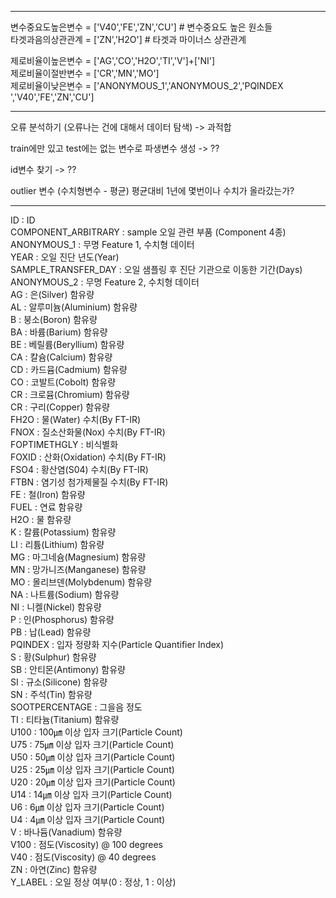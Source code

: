 ****

변수중요도높은변수 = ['V40','FE','ZN','CU'] # 변수중요도 높은 원소들 <br>
타겟과음의상관관계 = ['ZN','H2O'] # 타겟과 마이너스 상관관계 <br>

제로비율이높은변수 = ['AG','CO','H2O','TI','V']+['NI']<br>
제로비율이절반변수 = ['CR','MN','MO']<br>
제로비율이낮은변수 = ['ANONYMOUS_1','ANONYMOUS_2','PQINDEX ','V40','FE','ZN','CU']<br>

****


오류 분석하기 (오류나는 건에 대해서 데이터 탐색)
-> 과적합 

train에만 있고 test에는 없는 변수로 파생변수 생성 
-> ??

id변수 찾기
-> ??

outlier 변수
(수치형변수 - 평균) 평균대비 1년에 몇번이나 수치가 올라갔는가?

****

ID : ID<br>
COMPONENT_ARBITRARY : sample 오일 관련 부품 (Component 4종)<br>
ANONYMOUS_1 : 무명 Feature 1, 수치형 데이터<br>
YEAR : 오일 진단 년도(Year)<br>
SAMPLE_TRANSFER_DAY : 오일 샘플링 후 진단 기관으로 이동한 기간(Days)<br>
ANONYMOUS_2 : 무명 Feature 2, 수치형 데이터<br>
AG : 은(Silver) 함유량<br>
AL : 알루미늄(Aluminium) 함유량<br>
B : 붕소(Boron) 함유량<br>
BA : 바륨(Barium) 함유량<br>
BE : 베릴륨(Beryllium) 함유량<br>
CA : 칼슘(Calcium) 함유량<br>
CD : 카드뮴(Cadmium) 함유량<br>
CO : 코발트(Cobolt) 함유량<br>
CR : 크로뮴(Chromium) 함유량<br>
CR : 구리(Copper) 함유량<br>
FH2O : 물(Water) 수치(By FT-IR)<br>
FNOX : 질소산화물(Nox) 수치(By FT-IR)<br>
FOPTIMETHGLY : 비식별화<br>
FOXID : 산화(Oxidation) 수치(By FT-IR)<br>
FSO4 : 황산염(S04) 수치(By FT-IR)<br>
FTBN : 염기성 첨가제물질 수치(By FT-IR)<br>
FE : 철(Iron) 함유량<br>
FUEL : 연료 함유량<br>
H2O : 물 함유량<br>
K : 칼륨(Potassium) 함유량<br>
LI : 리튬(Lithium) 함유량<br>
MG : 마그네슘(Magnesium) 함유량<br>
MN : 망가니즈(Manganese) 함유량<br>
MO : 몰리브덴(Molybdenum) 함유량<br>
NA : 나트륨(Sodium) 함유량<br>
NI : 니켈(Nickel) 함유량<br>
P : 인(Phosphorus) 함유량<br>
PB : 납(Lead) 함유량<br>
PQINDEX : 입자 정량화 지수(Particle Quantifier Index)<br>
S : 황(Sulphur) 함유량<br>
SB : 안티몬(Antimony) 함유량<br>
SI : 규소(Silicone) 함유량<br>
SN : 주석(Tin) 함유량<br>
SOOTPERCENTAGE : 그을음 정도<br>
TI : 티타늄(Titanium) 함유량<br>
U100 : 100㎛ 이상 입자 크기(Particle Count)<br>
U75 : 75㎛ 이상 입자 크기(Particle Count)<br>
U50 : 50㎛ 이상 입자 크기(Particle Count)<br>
U25 : 25㎛ 이상 입자 크기(Particle Count)<br>
U20 : 20㎛ 이상 입자 크기(Particle Count)<br>
U14 : 14㎛ 이상 입자 크기(Particle Count)<br>
U6 : 6㎛ 이상 입자 크기(Particle Count)<br>
U4 : 4㎛ 이상 입자 크기(Particle Count)<br>
V : 바나듐(Vanadium) 함유량<br>
V100 : 점도(Viscosity) @ 100 degrees<br>
V40 : 점도(Viscosity) @ 40 degrees<br>
ZN : 아연(Zinc) 함유량<br>
Y_LABEL : 오일 정상 여부(0 : 정상, 1 : 이상)<br>
